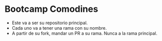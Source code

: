 # Bootcamp Comodines
- Este va a ser su repositorio principal.
- Cada uno va a tener una rama con su nombre.
- A partir de su fork, mandar un PR a su rama. Nunca a la rama principal.
